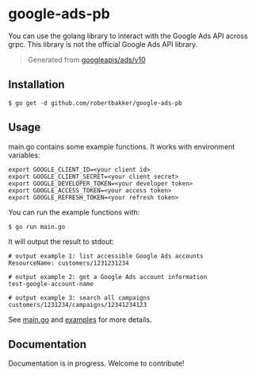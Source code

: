 # google-ads-pb

You can use the golang library to interact with the Google Ads API across grpc. This library is not the official Google Ads API library.

> Generated from [googleapis/ads/v10](https://github.com/googleapis/googleapis/tree/master/google/ads/googleads/v10)

## Installation

```
$ go get -d github.com/robertbakker/google-ads-pb
```

## Usage

main.go contains some example functions. It works with environment variables:

```
export GOOGLE_CLIENT_ID=<your client id>
export GOOGLE_CLIENT_SECRET=<your client secret>
export GOOGLE_DEVELOPER_TOKEN=<your developer token>
export GOOGLE_ACCESS_TOKEN=<your access token>
export GOOGLE_REFRESH_TOKEN=<your refresh token>
```

You can run the example functions with:

```
$ go run main.go
```

It will output the result to stdout:

```
# output example 1: list accessible Google Ads accounts
ResourceName: customers/1231231234

# output example 2: get a Google Ads account information
test-google-account-name

# output example 3: search all campaigns
customers/1231234/campaigns/12341234123
```

See [main.go](https://github.com/robertbakker/google-ads-pb/blob/main/main.go) and [examples](https://github.com/robertbakker/google-ads-pb/tree/main/examples) for more details.

## Documentation

Documentation is in progress. Welcome to contribute!
